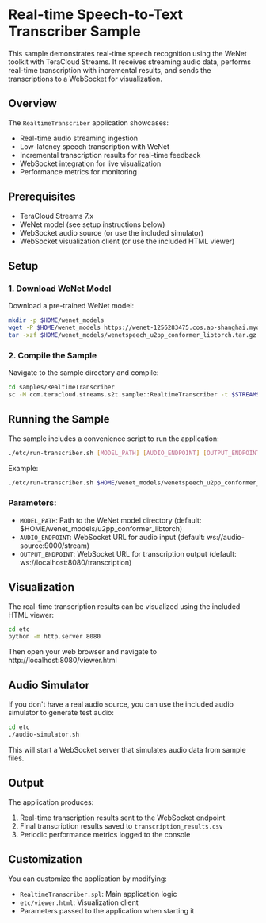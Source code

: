 # Real-time Speech-to-Text Transcriber Sample

This sample demonstrates real-time speech recognition using the WeNet toolkit with TeraCloud Streams. It receives streaming audio data, performs real-time transcription with incremental results, and sends the transcriptions to a WebSocket for visualization.

## Overview

The `RealtimeTranscriber` application showcases:

- Real-time audio streaming ingestion
- Low-latency speech transcription with WeNet
- Incremental transcription results for real-time feedback
- WebSocket integration for live visualization
- Performance metrics for monitoring

## Prerequisites

- TeraCloud Streams 7.x
- WeNet model (see setup instructions below)
- WebSocket audio source (or use the included simulator)
- WebSocket visualization client (or use the included HTML viewer)

## Setup

### 1. Download WeNet Model

Download a pre-trained WeNet model:

```bash
mkdir -p $HOME/wenet_models
wget -P $HOME/wenet_models https://wenet-1256283475.cos.ap-shanghai.myqcloud.com/models/wenetspeech/wenetspeech_u2pp_conformer_libtorch.tar.gz
tar -xzf $HOME/wenet_models/wenetspeech_u2pp_conformer_libtorch.tar.gz -C $HOME/wenet_models/
```

### 2. Compile the Sample

Navigate to the sample directory and compile:

```bash
cd samples/RealtimeTranscriber
sc -M com.teracloud.streams.s2t.sample::RealtimeTranscriber -t $STREAMS_INSTALL/toolkits:../../
```

## Running the Sample

The sample includes a convenience script to run the application:

```bash
./etc/run-transcriber.sh [MODEL_PATH] [AUDIO_ENDPOINT] [OUTPUT_ENDPOINT]
```

Example:

```bash
./etc/run-transcriber.sh $HOME/wenet_models/wenetspeech_u2pp_conformer_libtorch ws://audio-source:9000/stream ws://localhost:8080/transcription
```

### Parameters:

- `MODEL_PATH`: Path to the WeNet model directory (default: $HOME/wenet_models/u2pp_conformer_libtorch)
- `AUDIO_ENDPOINT`: WebSocket URL for audio input (default: ws://audio-source:9000/stream)
- `OUTPUT_ENDPOINT`: WebSocket URL for transcription output (default: ws://localhost:8080/transcription)

## Visualization

The real-time transcription results can be visualized using the included HTML viewer:

```bash
cd etc
python -m http.server 8080
```

Then open your web browser and navigate to http://localhost:8080/viewer.html

## Audio Simulator

If you don't have a real audio source, you can use the included audio simulator to generate test audio:

```bash
cd etc
./audio-simulator.sh
```

This will start a WebSocket server that simulates audio data from sample files.

## Output

The application produces:

1. Real-time transcription results sent to the WebSocket endpoint
2. Final transcription results saved to `transcription_results.csv`
3. Periodic performance metrics logged to the console

## Customization

You can customize the application by modifying:

- `RealtimeTranscriber.spl`: Main application logic
- `etc/viewer.html`: Visualization client
- Parameters passed to the application when starting it